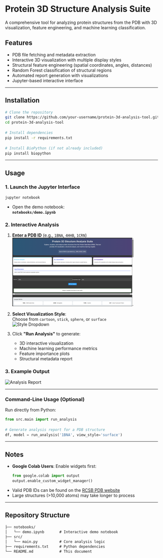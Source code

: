 # Protein 3D Structure Analysis Suite

A comprehensive tool for analyzing protein structures from the PDB with 3D visualization, feature engineering, and machine learning classification.

## Features
- PDB file fetching and metadata extraction
- Interactive 3D visualization with multiple display styles
- Structural feature engineering (spatial coordinates, angles, distances)
- Random Forest classification of structural regions
- Automated report generation with visualizations
- Jupyter-based interactive interface

---

## Installation
```bash
# Clone the repository
git clone https://github.com/your-username/protein-3d-analysis-tool.git
cd protein-3d-analysis-tool

# Install dependencies
pip install -r requirements.txt

# Install BioPython (if not already included)
pip install biopython
```

---

## Usage

### 1. Launch the Jupyter Interface
```bash
jupyter notebook
```
- Open the demo notebook:  
  **`notebooks/demo.ipynb`**

### 2. Interactive Analysis
1. **Enter a PDB ID** (e.g., `1BNA`, `4HHB`, `1CRN`)  
   <img src="screenshots/input.png" width="400" alt="PDB ID Input">

2. **Select Visualization Style**:  
   Choose from `cartoon`, `stick`, `sphere`, or `surface`  
   <img src="screenshots/style-dropdown.png" width="300" alt="Style Dropdown">

3. Click **"Run Analysis"** to generate:
   - 3D interactive visualization
   - Machine learning performance metrics
   - Feature importance plots
   - Structural metadata report

### 3. Example Output
<img src="screenshots/report.png" width="800" alt="Analysis Report">

---

### Command-Line Usage (Optional)
Run directly from Python:
```python
from src.main import run_analysis

# Generate analysis report for a PDB structure
df, model = run_analysis('1BNA', view_style='surface')
```

---

## Notes
- **Google Colab Users**: Enable widgets first:
  ```python
  from google.colab import output
  output.enable_custom_widget_manager()
  ```
- Valid PDB IDs can be found on the [RCSB PDB website](https://www.rcsb.org/)
- Large structures (>10,000 atoms) may take longer to process

---

## Repository Structure
```
├── notebooks/
│   └── demo.ipynb       # Interactive demo notebook
├── src/
│   └── main.py          # Core analysis logic
├── requirements.txt     # Python dependencies
└── README.md            # This document
```
